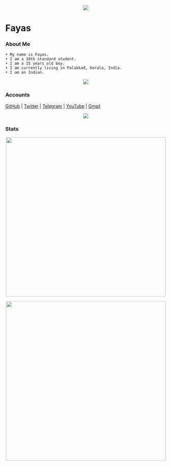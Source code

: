 <p align="center">
  <img src="https://avatars.githubusercontent.com/u/76828314?s=460&u=13967485f13a669a5d59bf56bd1ca6dba28c008c&v=4" />
</p>


# Fayas

### About Me

```
• My name is Fayas.
• I am a 10th standard student.
• I am a 15 years old boy.
• I am currently living in Palakkad, Kerala, India.
• I am an Indian.
```

<p align="center">
  <img src="https://www.cloud66.com/static/by_devs_for_devs-59b2731fe1e54f63500a8443e8d2e348.svg" />
</p>

### Accounts

[GitHub](https://github.com/FnKerala) | [Twitter](https://twitter.com/FnKerala) | [Telegram](https://telegram.me/FnKerala) | [YouTube](https://youtube.com/channel/UCezxW4T3jDcmX1bccbsGdNg) | [Gmail](mailto:fnkallekkad@gmail.com)

<p align="center">
  <img src="https://www.cloud66.com/static/ops_tools_for_devs-37a156bd1e4b279a8f4407f6f8ec5a59.svg" />
</p>


### Stats 

<p align="center">
  <img width="500px" src="https://github-readme-stats.vercel.app/api?username=FnKallekkad&theme=tokyonight&show_icons=true" />
</p>
<p align="center">
  <img width="500px" src="https://github-readme-stats.vercel.app/api/top-langs/?username=FnKallekkad&theme=tokyonight&hide_langs_below=1&show_icons=true" />
</p>

